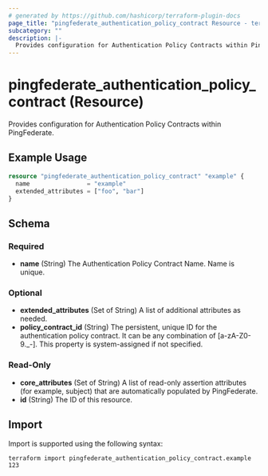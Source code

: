 ```yaml
---
# generated by https://github.com/hashicorp/terraform-plugin-docs
page_title: "pingfederate_authentication_policy_contract Resource - terraform-provider-pingfederate"
subcategory: ""
description: |-
  Provides configuration for Authentication Policy Contracts within PingFederate.
---
```


# pingfederate_authentication_policy_contract (Resource)

Provides configuration for Authentication Policy Contracts within PingFederate.

## Example Usage

```terraform
resource "pingfederate_authentication_policy_contract" "example" {
  name                = "example"
  extended_attributes = ["foo", "bar"]
}
```

<!-- schema generated by tfplugindocs -->
## Schema

### Required

- **name** (String) The Authentication Policy Contract Name. Name is unique.

### Optional

- **extended_attributes** (Set of String) A list of additional attributes as needed.
- **policy_contract_id** (String) The persistent, unique ID for the authentication policy contract. It can be any combination of [a-zA-Z0-9._-]. This property is system-assigned if not specified.

### Read-Only

- **core_attributes** (Set of String) A list of read-only assertion attributes (for example, subject) that are automatically populated by PingFederate.
- **id** (String) The ID of this resource.

## Import

Import is supported using the following syntax:

```shell
terraform import pingfederate_authentication_policy_contract.example 123
```
